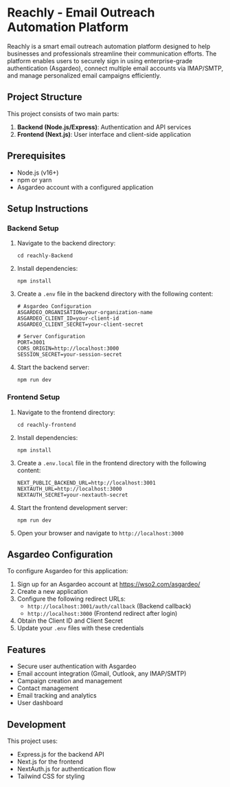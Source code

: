 # Reachly - Email Outreach Automation Platform

Reachly is a smart email outreach automation platform designed to help businesses and professionals streamline their communication efforts. The platform enables users to securely sign in using enterprise-grade authentication (Asgardeo), connect multiple email accounts via IMAP/SMTP, and manage personalized email campaigns efficiently.

## Project Structure

This project consists of two main parts:

1. **Backend (Node.js/Express)**: Authentication and API services
2. **Frontend (Next.js)**: User interface and client-side application

## Prerequisites

- Node.js (v16+)
- npm or yarn
- Asgardeo account with a configured application

## Setup Instructions

### Backend Setup

1. Navigate to the backend directory:
   ```
   cd reachly-Backend
   ```

2. Install dependencies:
   ```
   npm install
   ```

3. Create a `.env` file in the backend directory with the following content:
   ```
   # Asgardeo Configuration
   ASGARDEO_ORGANISATION=your-organization-name
   ASGARDEO_CLIENT_ID=your-client-id
   ASGARDEO_CLIENT_SECRET=your-client-secret

   # Server Configuration
   PORT=3001
   CORS_ORIGIN=http://localhost:3000
   SESSION_SECRET=your-session-secret
   ```

4. Start the backend server:
   ```
   npm run dev
   ```

### Frontend Setup

1. Navigate to the frontend directory:
   ```
   cd reachly-frontend
   ```

2. Install dependencies:
   ```
   npm install
   ```

3. Create a `.env.local` file in the frontend directory with the following content:
   ```
   NEXT_PUBLIC_BACKEND_URL=http://localhost:3001
   NEXTAUTH_URL=http://localhost:3000
   NEXTAUTH_SECRET=your-nextauth-secret
   ```

4. Start the frontend development server:
   ```
   npm run dev
   ```

5. Open your browser and navigate to `http://localhost:3000`

## Asgardeo Configuration

To configure Asgardeo for this application:

1. Sign up for an Asgardeo account at https://wso2.com/asgardeo/
2. Create a new application
3. Configure the following redirect URLs:
   - `http://localhost:3001/auth/callback` (Backend callback)
   - `http://localhost:3000` (Frontend redirect after login)
4. Obtain the Client ID and Client Secret
5. Update your `.env` files with these credentials

## Features

- Secure user authentication with Asgardeo
- Email account integration (Gmail, Outlook, any IMAP/SMTP)
- Campaign creation and management
- Contact management
- Email tracking and analytics
- User dashboard

## Development

This project uses:

- Express.js for the backend API
- Next.js for the frontend
- NextAuth.js for authentication flow
- Tailwind CSS for styling 